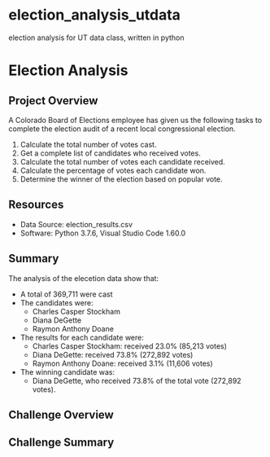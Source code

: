 # election_analysis_utdata
election analysis for UT data class, written in python

# Election Analysis

## Project Overview
A Colorado Board of Elections employee has given us the following tasks to complete the election audit of a recent local congressional election.

1. Calculate the total number of votes cast.
2. Get a complete list of candidates who received votes.
3. Calculate the total number  of votes each candidate received.
4. Calculate the percentage of votes each candidate won.
5. Determine the winner of the election based on popular vote.

## Resources
- Data Source: election_results.csv
- Software: Python 3.7.6, Visual Studio Code 1.60.0

## Summary
The analysis of the elecetion data show that:
- A total of 369,711 were cast
- The candidates were:
    - Charles Casper Stockham
    - Diana DeGette
    - Raymon Anthony Doane
- The results for each candidate were:
    - Charles Casper Stockham: received 23.0% (85,213 votes)
    - Diana DeGette: received 73.8% (272,892 votes)
    - Raymon Anthony Doane: received 3.1% (11,606 votes)
- The winning candidate was:
    - Diana DeGette, who received 73.8% of the total vote (272,892 votes).

## Challenge Overview

## Challenge Summary